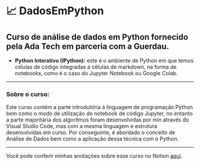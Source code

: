 # 📈 DadosEmPython



## Curso de análise de dados em Python fornecido pela Ada Tech em parceria com a Guerdau.

- **Python Interativo (IPython):** este é o ambiente de Python em que temos células de código integradas a células de markdown, na forma de notebooks, como é o caso do Jupyter Notebook ou Google Colab.

---

### Sobre o curso:
  Este curso contém a parte introdutória à linguagem de programação Python bem como o modo de utilização do notebook de código Jupyter, no entanto a parte majoritária dos algoritmos foram desenvolvidas por min através do Visual Studio Code, mas com a mesma linguagem e estrutura desenvolvidas em curso.
  Por conseguinte, é abordado o conceito de Análise de Dados bem como a aplicação dessa técnica com o Python.

---

Você pode conferir minhas anotações sobre esse curso no Notion [aqui](https://www.notion.so/Dados-em-Python-Ada-Tech-79e7d0bb67254a9d981744d7e4d2f5ae?pvs=4).